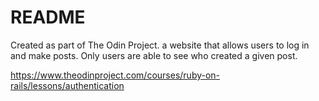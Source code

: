 # README

Created as part of The Odin Project. a website that allows users to log in and make posts. Only users are able to see who created a given post.

https://www.theodinproject.com/courses/ruby-on-rails/lessons/authentication
